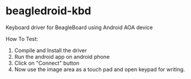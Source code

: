 # beagledroid-kbd
Keyboard driver for BeagleBoard using Android AOA device


How To Test:

1. Compile and Install the driver
2. Run the android app on android phone
3. Click on "Connect" button
4. Now use the image area as a touch pad and open keypad for writing.
